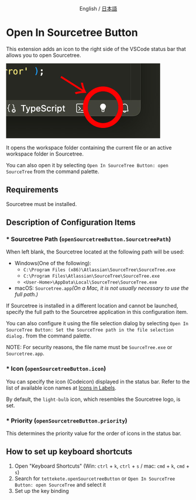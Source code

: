 <p align="center">English / <a href="docs/README.ja.md">日本語</a></p>

# Open In Sourcetree Button

This extension adds an icon to the right side of the VSCode status bar that allows you to open Sourcetree.

![Where are the icon](./docs/images/button-icon.jpg)

It opens the workspace folder containing the current file or an active workspace folder in Sourcetree.

You can also open it by selecting `Open In SourceTree Button: open SourceTree` from the command palette.

## Requirements

Sourcetree must be installed.

## Description of Configuration Items

### * Sourcetree Path (`openSourcetreeButton.SourcetreePath`)

When left blank, the Sourcetree located at the following path will be used:

- Windows(One of the following): 
	- `C:\Program Files (x86)\Atlassian\SourceTree\SourceTree.exe`
	- `C:\Program Files\Atlassian\SourceTree\SourceTree.exe`
	- `<User-Home>\AppData\Local\SourceTree\SourceTree.exe`
- macOS: `Sourcetree.app`_(On a Mac, it is not usually necessary to use the full path.)_

If Sourcetree is installed in a different location and cannot be launched, specify the full path to the Sourcetree application in this configuration item.

You can also configure it using the file selection dialog by selecting `Open In SourceTree Button: Set the SourceTree path in the file selection dialog.` from the command palette.

NOTE: For security reasons, the file name must be `SourceTree.exe` or `Sourcetree.app`.


### * Icon (`openSourcetreeButton.icon`)

You can specify the icon (Codeicon) displayed in the status bar. Refer to the list of available icon names at [Icons in Labels](https://code.visualstudio.com/api/references/icons-in-labels#icon-listing).

By default, the `light-bulb` icon, which resembles the Sourcetree logo, is set.

### * Priority (`openSourcetreeButton.priority`)

This determines the priority value for the order of icons in the status bar.


## How to set up keyboard shortcuts

1. Open "Keyboard Shortcuts" (Win: `ctrl` + `k`, `ctrl` + `s` / mac: `cmd` + `k`, `cmd` + `s`)
2. Search for `tettekete.openSourcetreeButton` or `Open In SourceTree Button: open SourceTree` and select it
3. Set up the key binding

